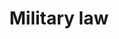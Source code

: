 ---
layout: category
category: military-law
title: Military law
description: Get the legal support you need as a member of the military. Our attorneys can assist with issues such as military justice, discharge, and benefits.
permalink: /military-law/
---